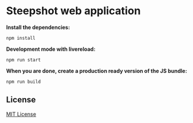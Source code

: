 # Steepshot web application

__Install the dependencies:__

`npm install`

__Development mode with livereload:__

`npm run start`

__When you are done, create a production ready version of the JS bundle:__

`npm run build`

## License

[MIT License](http://opensource.org/licenses/MIT)
